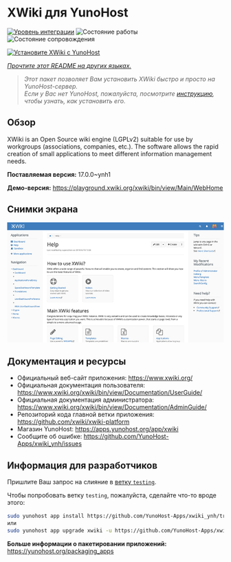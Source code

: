 <!--
Важно: этот README был автоматически сгенерирован <https://github.com/YunoHost/apps/tree/master/tools/readme_generator>
Он НЕ ДОЛЖЕН редактироваться вручную.
-->

# XWiki для YunoHost

[![Уровень интеграции](https://apps.yunohost.org/badge/integration/xwiki)](https://ci-apps.yunohost.org/ci/apps/xwiki/)
![Состояние работы](https://apps.yunohost.org/badge/state/xwiki)
![Состояние сопровождения](https://apps.yunohost.org/badge/maintained/xwiki)

[![Установите XWiki с YunoHost](https://install-app.yunohost.org/install-with-yunohost.svg)](https://install-app.yunohost.org/?app=xwiki)

*[Прочтите этот README на других языках.](./ALL_README.md)*

> *Этот пакет позволяет Вам установить XWiki быстро и просто на YunoHost-сервер.*  
> *Если у Вас нет YunoHost, пожалуйста, посмотрите [инструкцию](https://yunohost.org/install), чтобы узнать, как установить его.*

## Обзор

XWiki is an Open Source wiki engine (LGPLv2) suitable for use by workgroups (associations, companies, etc.). The software allows the rapid creation of small applications to meet different information management needs.

**Поставляемая версия:** 17.0.0~ynh1

**Демо-версия:** <https://playground.xwiki.org/xwiki/bin/view/Main/WebHome>

## Снимки экрана

![Снимок экрана XWiki](./doc/screenshots/XWiki-standard-help.jpg)

## Документация и ресурсы

- Официальный веб-сайт приложения: <https://www.xwiki.org/>
- Официальная документация пользователя: <https://www.xwiki.org/xwiki/bin/view/Documentation/UserGuide/>
- Официальная документация администратора: <https://www.xwiki.org/xwiki/bin/view/Documentation/AdminGuide/>
- Репозиторий кода главной ветки приложения: <https://github.com/xwiki/xwiki-platform>
- Магазин YunoHost: <https://apps.yunohost.org/app/xwiki>
- Сообщите об ошибке: <https://github.com/YunoHost-Apps/xwiki_ynh/issues>

## Информация для разработчиков

Пришлите Ваш запрос на слияние в [ветку `testing`](https://github.com/YunoHost-Apps/xwiki_ynh/tree/testing).

Чтобы попробовать ветку `testing`, пожалуйста, сделайте что-то вроде этого:

```bash
sudo yunohost app install https://github.com/YunoHost-Apps/xwiki_ynh/tree/testing --debug
или
sudo yunohost app upgrade xwiki -u https://github.com/YunoHost-Apps/xwiki_ynh/tree/testing --debug
```

**Больше информации о пакетировании приложений:** <https://yunohost.org/packaging_apps>
